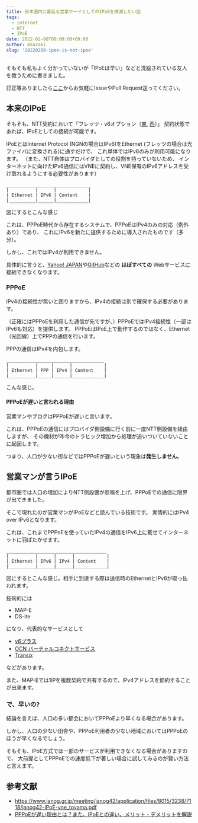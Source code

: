 ```yaml
---
title: 日本国内に蔓延る営業ワードとしてのIPoEを撲滅したい話
tags:
  - internet
  - NTT
  - IPoE
date: 2022-02-08T00:00:00+09:00
author: mkaraki
slug: '20220208-ipoe-is-not-ipoe'
---
```


そもそも私もよく分かっていないが「IPoEは早い」などと洗脳されている友人を救うために書きました。

訂正等ありましたら[ここ](https://github.com/mkaraki/blog/blob/main/content/post/20220208-ipoe-is-not-ipoe.md)からお気軽にIssueやPull Request送ってください。


## 本来のIPoE
そもそも、NTT契約において「フレッツ・v6オプション（[東](https://flets.com/v6option/), [西](https://flets-w.com/opt/v6option/)）」
契約状態であれば、IPoEとしての接続が可能です。

IPoEとはInternet Protocol (NGNの場合はIPv6)をEthernet (フレッツの場合は光ファイバに変換される)に通すだけで、
これ単体ではIPv6のみが利用可能になります。
（また、NTT自体はプロバイダとしての役割を持っていないため、
インターネットに向けたIPv6通信にはVNEに契約し、VNE保有のIPv6アドレスを受け取れるようにする必要性があります）

```
________________________________
|          |      |            |
| Ethernet | IPv6 | Content    |
|__________|______|____________|
```
図にするとこんな感じ

これは、PPPoE時代から存在するシステムで、PPPoEはIPv4のみの対応（例外あり）であり、
これにIPv6を新たに提供するために導入されたものです（多分）。

しかし、これではIPv4が利用できません。

具体的に言うと、[Yahoo! JAPAN](https://www.yahoo.co.jp/)や[GitHub](https://github.com)などの
**ほぼすべての** Webサービスに接続できなくなります。

### PPPoE
IPv4の接続性が無いと困りますから、IPv4の接続は別で確保する必要があります。

（正確にはPPPoEを利用した通信が先ですが、）PPPoEではIPv4接続性（一部はIPv6も対応）を提供します。
PPPoEはIPoE上で動作するのではなく、Ethernet（光回線）上でPPPの通信を行います。

PPPの通信はIPv4を内包します。

```
_____________________________________
|          |     |      |            |
| Ethernet | PPP | IPv4 | Content    |
|__________|_____|______|____________|
```

こんな感じ。

#### PPPoEが遅いと言われる理由
営業マンやブログはPPPoEが遅いと言います。

これは、PPPoEの通信にはプロバイダ側設備に行く前に一度NTT側設備を経由しますが、
その機材が昨今のトラヒック増加から処理が追いついていないことに起因します。

つまり、人口が少ない街などではPPPoEが遅いという現象は**発生しません**。

## 営業マンが言うIPoE
都市圏では人口の増加によりNTT側設備が悲鳴を上げ、PPPoEでの通信に限界が出てきました。

そこで現れたのが営業マンがIPoEなどと読んでいる技術です。
実情的にはIPv4 over IPv6となります。

これは、これまでPPPoEを使っていたIPv4の通信をIPv6上に載せてインターネットに羽ばたかせます。

```
______________________________________
|          |      |      |            |
| Ethernet | IPv6 | IPv4 | Content    |
|__________|______|______|____________|
```
図にするとこんな感じ。相手に到達する際は送信時のEthernetとIPv6が取っ払われます。

技術的には
- MAP-E
- DS-ite

になり、代表的なサービスとして
- [v6プラス](https://www.jpne.co.jp/service/v6plus/)
- [OCN バーチャルコネクトサービス](https://www.ntt.com/business/services/network/internet-connect/ocn-business/option/v-access-ipoe.html)
- [Transix](https://www.mfeed.ad.jp/transix/overview.html)

などがあります。

また、MAP-Eでは1IPを複数契約で共有するので、IPv4アドレスを節約することが出来ます。

### で、早いの?
結論を言えば、人口の多い都会においてPPPoEより早くなる場合があります。

しかし、人口の少ない田舎や、PPPoE利用者の少ない地域においてはPPPoEのほうが早くなるでしょう。

そもそも、IPoE方式では一部のサービスが利用できなくなる場合がありますので、
大前提としてPPPoEでの速度低下が著しい場合に試してみるのが賢い方法と言えます。

## 参考文献
- https://www.janog.gr.jp/meeting/janog42/application/files/8015/3238/7118/janog42-IPoE-vne_toyama.pdf
- [PPPoEが遅い理由とは？また、IPoEとの違い、メリット・デメリットを解説](https://biz.nuro.jp/column/004.html)
